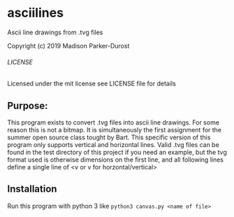 # asciilines
Ascii line drawings from .tvg files

Copyright (c) 2019 Madison Parker-Durost
###### LICENSE
Licensed under the mit license see LICENSE file for details
## Purpose:
This program exists to convert .tvg files into ascii line drawings. For some reason this is not a bitmap. It is simultaneously the first assignment for the summer open source class tought by Bart.
This specific version of this program only supports vertical and horizontal lines. Valid .tvg files can be found in the test directory of this project if you need an example, but the tvg format used is otherwise dimensions on the first line, and all following lines define a single line of <character> <horizontal position> <vertical position> <v or v for horzontal/vertical> <length>
## Installation 
Run this program with python 3 like ```python3 canvas.py <name of file>```

